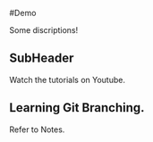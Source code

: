 #Demo

Some discriptions!

## SubHeader

Watch the tutorials on Youtube.

## Learning Git Branching.

Refer to Notes.
